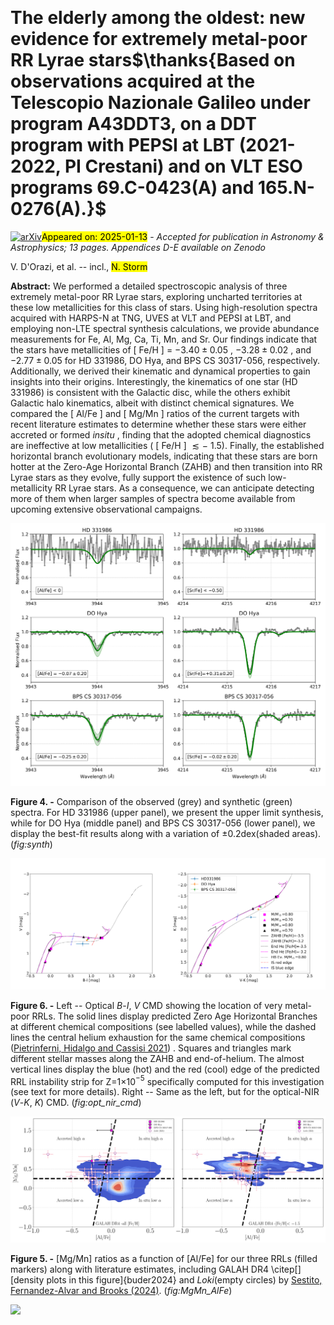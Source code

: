 <div class="macros" style="visibility:hidden;">
$\newcommand{\ensuremath}{}$
$\newcommand{\xspace}{}$
$\newcommand{\object}[1]{\texttt{#1}}$
$\newcommand{\farcs}{{.}''}$
$\newcommand{\farcm}{{.}'}$
$\newcommand{\arcsec}{''}$
$\newcommand{\arcmin}{'}$
$\newcommand{\ion}[2]{#1#2}$
$\newcommand{\textsc}[1]{\textrm{#1}}$
$\newcommand{\hl}[1]{\textrm{#1}}$
$\newcommand{\footnote}[1]{}$
$\newcommand{\teff}{T_{\text{eff}}}$</div>



<div id="title">

# The elderly among the oldest: new evidence for extremely metal-poor RR Lyrae stars$\thanks{Based on observations acquired at the Telescopio Nazionale Galileo under program A43DDT3, on a DDT program with PEPSI at LBT (2021-2022, PI Crestani) and on VLT ESO programs 69.C-0423(A) and 165.N-0276(A).}$

</div>
<div id="comments">

[![arXiv](https://img.shields.io/badge/arXiv-2501.05807-b31b1b.svg)](https://arxiv.org/abs/2501.05807)<mark>Appeared on: 2025-01-13</mark> -  _Accepted for publication in Astronomy & Astrophysics; 13 pages. Appendices D-E available on Zenodo_

</div>
<div id="authors">

V. D'Orazi, et al. -- incl., <mark>N. Storm</mark>

</div>
<div id="abstract">

**Abstract:** We performed a detailed spectroscopic analysis of three extremely metal-poor RR Lyrae stars, exploring uncharted territories at these low metallicities for this class of stars. Using high-resolution spectra acquired with HARPS-N at TNG, UVES at VLT and PEPSI at LBT, and employing non-LTE spectral synthesis calculations, we provide abundance measurements for Fe, Al, Mg, Ca, Ti, Mn, and Sr.  Our findings indicate that the stars have metallicities of [ Fe/H ] = $-3.40 \pm 0.05$ , $-3.28 \pm 0.02$ , and $-2.77 \pm 0.05$ for HD 331986, DO Hya, and BPS CS 30317-056, respectively. Additionally, we derived their kinematic and dynamical properties to gain insights into their origins. Interestingly, the kinematics of one star (HD 331986) is consistent with the Galactic disc, while the others exhibit Galactic halo kinematics, albeit with distinct chemical signatures. We compared the [ Al/Fe ] and [ Mg/Mn ] ratios of the current targets with recent literature estimates to determine whether these stars were either accreted or formed $in situ$ , finding that the adopted chemical diagnostics are ineffective at low metallicities  ( [ Fe/H ] $\lesssim -$ 1.5).  Finally, the established horizontal branch evolutionary models, indicating that these stars are born hotter at the Zero-Age Horizontal Branch (ZAHB) and then transition into RR Lyrae stars as they evolve, fully support the existence of such low-metallicity RR Lyrae stars. As a consequence, we can anticipate detecting more of them when larger samples of spectra become available from upcoming extensive observational campaigns.

</div>

<div id="div_fig1">

<img src="tmp_2501.05807/./synthesys.jpeg" alt="Fig4" width="100%"/>

**Figure 4. -** Comparison of the observed (grey) and synthetic (green) spectra. For HD 331986 (upper panel), we present the upper limit synthesis, while for DO Hya (middle panel) and BPS CS 30317-056 (lower panel), we display the best-fit results along with a variation of $\pm 0.2 \mathrm{dex}$(shaded areas). (*fig:synth*)

</div>
<div id="div_fig2">

<img src="tmp_2501.05807/./CMD_VBI.png" alt="Fig6.1" width="50%"/><img src="tmp_2501.05807/./CMD_KVK.png" alt="Fig6.2" width="50%"/>

**Figure 6. -** Left -- Optical $B$-$I$, $V$ CMD showing the location
    of very metal-poor RRLs. The solid lines display predicted Zero Age Horizontal
    Branches at different chemical compositions (see labelled values), while the
    dashed lines the central helium exhaustion for the same chemical compositions
     ([Pietrinferni, Hidalgo and Cassisi 2021]()) .
    Squares and triangles mark different stellar masses along the ZAHB and
    end-of-helium. The almost vertical lines display the blue (hot) and the red (cool)
    edge of the predicted RRL instability strip for Z=1$\times$10$^{-5}$ specifically
    computed for this investigation (see text for more details).
    Right -- Same as the left, but for the optical-NIR ($V$-$K$, $K$) CMD. (*fig:opt_nir_cmd*)

</div>
<div id="div_fig3">

<img src="tmp_2501.05807/./MgMn_AlFe_GALAHDR4_two_panels.jpeg" alt="Fig5" width="100%"/>

**Figure 5. -** [Mg/Mn] ratios as a function of [Al/Fe] for our three RRLs (filled markers) along with literature estimates, including GALAH DR4 \citep[][density plots in this figure]{buder2024} and $Loki$(empty circles) by [Sestito, Fernandez-Alvar and Brooks (2024)](). (*fig:MgMn_AlFe*)

</div><div id="qrcode"><img src=https://api.qrserver.com/v1/create-qr-code/?size=100x100&data="https://arxiv.org/abs/2501.05807"></div>